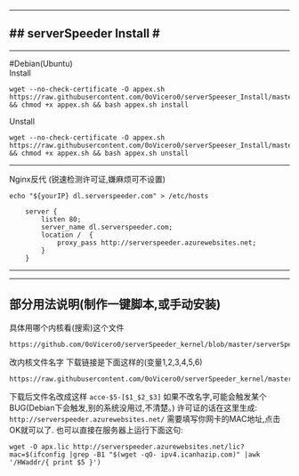 -----------------------------   
#\#  serverSpeeder Install  \#                           
-----------------------------      
----------------------------- 
#Debian(Ubuntu)   
Install
```
wget --no-check-certificate -O appex.sh https://raw.githubusercontent.com/0oVicero0/serverSpeeser_Install/master/appex.sh && chmod +x appex.sh && bash appex.sh install

```    
Unstall    
```
wget --no-check-certificate -O appex.sh https://raw.githubusercontent.com/0oVicero0/serverSpeeser_Install/master/appex.sh && chmod +x appex.sh && bash appex.sh unstall

```  
----------------------------- 
Nginx反代 (锐速检测许可证,嫌麻烦可不设置)
```
echo "${yourIP} dl.serverspeeder.com" > /etc/hosts
```
```
	server {
		listen 80;
		server_name dl.serverspeeder.com;
		location /  {
			proxy_pass http://serverspeeder.azurewebsites.net;
		}
	}
```
----------------------------- 
-----------------------------
部分用法说明(制作一键脚本,或手动安装)
-----------------------------
具体用哪个内核看(搜索)这个文件
```
https://github.com/0oVicero0/serverSpeeder_kernel/blob/master/serverSpeeder.txt
```
改内核文件名字
下载链接是下面这样的(变量$1,$2,$3,$4,$5,$6)  
```
https://raw.githubusercontent.com/0oVicero0/serverSpeeder_kernel/master/$1/$2/$3/$4/$5/$6
```
下载后文件名改成这样  ```acce-$5-[$1_$2_$3]```
如果不改名字,可能会触发某个BUG(Debian下会触发,别的系统没用过,不清楚。)
许可证的话在这里生成: ```http://serverspeeder.azurewebsites.net/```
需要填写你网卡的MAC地址,点击OK就可以了.
也可以直接在服务器上运行下面这句:
```
wget -O apx.lic http://serverspeeder.azurewebsites.net/lic?mac=$(ifconfig |grep -B1 "$(wget -qO- ipv4.icanhazip.com)" |awk '/HWaddr/{ print $5 }')

```

